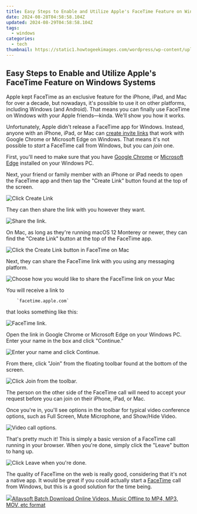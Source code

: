 ```yaml
---
title: Easy Steps to Enable and Utilize Apple's FaceTime Feature on Windows Systems
date: 2024-08-28T04:58:58.104Z
updated: 2024-08-29T04:58:58.104Z
tags:
  - windows
categories:
  - tech
thumbnail: https://static1.howtogeekimages.com/wordpress/wp-content/uploads/2024/04/facetime-windows.png
---
```


## Easy Steps to Enable and Utilize Apple's FaceTime Feature on Windows Systems

Apple kept FaceTime as an exclusive feature for the iPhone, iPad, and Mac for over a decade, but nowadays, it's possible to use it on other platforms, including Windows (and Android). That means you can finally use FaceTime on Windows with your Apple friends—kinda. We'll show you how it works.

 Unfortunately, Apple didn't release a FaceTime app for Windows. Instead, anyone with an iPhone, iPad, or Mac can [create invite links](https://screen-mirroring-recording.techidaily.com/new-in-2024-your-ultimate-guide-to-unmissable-games/) that work with Google Chrome or Microsoft Edge on Windows. That means it's not possible to _start_ a FaceTime call from Windows, but you can _join_ one.

 First, you'll need to make sure that you have [Google Chrome](https://www.google.com/chrome/?brand=CHBD&geo=US&gclid=Cj0KCQjw8vqGBhC%5FARIsADMSd1DrfSi5FUrLtOHhaJyVCVvq-0euAEpqoM6RddMcIAHJiUj1SnudmPgaAkUdEALw%5FwcB&gclsrc=aw.ds) or [Microsoft Edge](https://www.microsoft.com/en-us/edge?brand=M022&OCID=AID2200279%5FSEM%5FCj0KCQjw8vqGBhC%5FARIsADMSd1A16ZLqpdAOY3iJJ9iqEQCMDvmexzvCxf4FS-HvkSg1oIPhQgzrvzQaAhIYEALw%5FwcB:G:s&ef%5Fid=Cj0KCQjw8vqGBhC%5FARIsADMSd1A16ZLqpdAOY3iJJ9iqEQCMDvmexzvCxf4FS-HvkSg1oIPhQgzrvzQaAhIYEALw%5FwcB:G:s&gclid=Cj0KCQjw8vqGBhC%5FARIsADMSd1A16ZLqpdAOY3iJJ9iqEQCMDvmexzvCxf4FS-HvkSg1oIPhQgzrvzQaAhIYEALw%5FwcB) installed on your Windows PC.

 Next, your friend or family member with an iPhone or iPad needs to open the FaceTime app and then tap the "Create Link" button found at the top of the screen.

![Click Create Link](https://static1.howtogeekimages.com/wordpress/wp-content/uploads/2024/04/2024-04-24_17-15-01.png) 

 They can then share the link with you however they want.

![Share the link.](https://static1.howtogeekimages.com/wordpress/wp-content/uploads/2024/04/7_2021-07-01_12-56-57.png) 

 On Mac, as long as they're running macOS 12 Monterey or newer, they can find the "Create Link" button at the top of the FaceTime app.

![Click the Create Link button in FaceTime on Mac](https://static1.howtogeekimages.com/wordpress/wp-content/uploads/2024/04/8_click-the-create-link-button-in-facetime-on-mac.png) 

 Next, they can share the FaceTime link with you using any messaging platform.

![Choose how you would like to share the FaceTime link on your Mac](https://static1.howtogeekimages.com/wordpress/wp-content/uploads/2024/04/6_choose-how-you-would-like-to-share-the-facetime-link-on-your-mac.png) 

 You will receive a link to 

        `facetime.apple.com`
    
 that looks something like this:

![FaceTime link.](https://static1.howtogeekimages.com/wordpress/wp-content/uploads/2024/04/2024-04-24_17-16-57.png) 

 Open the link in Google Chrome or Microsoft Edge on your Windows PC. Enter your name in the box and click "Continue."

![Enter your name and click Continue.](https://static1.howtogeekimages.com/wordpress/wp-content/uploads/2024/04/3_2021-07-01_16-06-39.png) 

 From there, click "Join" from the floating toolbar found at the bottom of the screen.

![Click Join from the toolbar.](https://static1.howtogeekimages.com/wordpress/wp-content/uploads/2024/04/9_2021-07-01_16-08-23.png) 

 The person on the other side of the FaceTime call will need to accept your request before you can join on their iPhone, iPad, or Mac.

 Once you're in, you'll see options in the toolbar for typical video conference options, such as Full Screen, Mute Microphone, and Show/Hide Video.

![Video call options.](https://static1.howtogeekimages.com/wordpress/wp-content/uploads/2024/04/1_2021-07-01_16-10-12.png) 

 That's pretty much it! This is simply a basic version of a FaceTime call running in your browser. When you're done, simply click the "Leave" button to hang up.

![Click Leave when you're done.](https://static1.howtogeekimages.com/wordpress/wp-content/uploads/2024/04/5_2021-07-01_16-12-52.png) 

 The quality of FaceTime on the web is really good, considering that it's not a native app. It would be great if you could actually start a [FaceTime](https://location-fake.techidaily.com/5-best-route-generator-apps-you-should-try-on-nokia-c300-drfone-by-drfone-virtual-android/) call from Windows, but this is a good solution for the time being.

<ins class="adsbygoogle"
     style="display:block"
     data-ad-format="autorelaxed"
     data-ad-client="ca-pub-7571918770474297"
     data-ad-slot="1223367746"></ins>



<ins class="adsbygoogle"
     style="display:block"
     data-ad-client="ca-pub-7571918770474297"
     data-ad-slot="8358498916"
     data-ad-format="auto"
     data-full-width-responsive="true"></ins>



<!-- affiliate ads begin -->
<a href="https://secure.2checkout.com/order/checkout.php?PRODS=4631056&QTY=1&AFFILIATE=108875&CART=1"><img src="https://secure.avangate.com/images/merchant/997e65474a248252883b485717f7d098/products/buy-windows.png" border="0">Allavsoft Batch Download Online Videos, Music Offline to MP4, MP3, MOV, etc format </a>
<!-- affiliate ads end -->